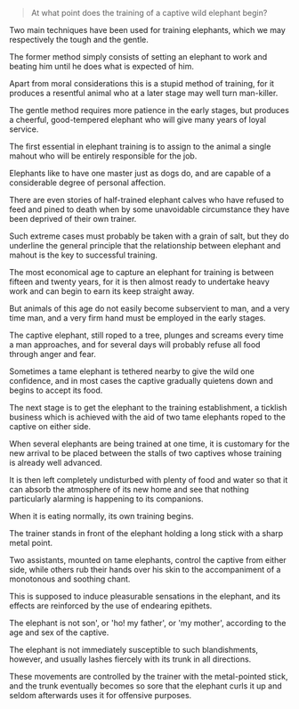 > At what point does the training of a captive wild elephant begin?

 

Two main techniques have been used for training elephants, which we may respectively the tough and the gentle. 

The former method simply consists of setting an elephant to work and beating him until he does what is expected of him. 

Apart from moral considerations this is a stupid method of training, for it produces a resentful animal who at a later stage may well turn man-killer. 

The gentle method requires more patience in the early stages, but produces a cheerful, good-tempered elephant who will give many years of loyal service.

 

The first essential in elephant training is to assign to the animal a single mahout who will be entirely responsible for the job. 

Elephants like to have one master just as dogs do, and are capable of a considerable degree of personal affection.

There are even stories of half-trained elephant calves who have refused to feed and pined to death when by some unavoidable circumstance they have been deprived of their own trainer. 

Such extreme cases must probably be taken with a grain of salt, but they do underline the general principle that the relationship between elephant and mahout is the key to successful training.



 

The most economical age to capture an elephant for training is between fifteen and twenty years, for it is then almost ready to undertake heavy work and can begin to earn its keep straight away. 

But animals of this age do not easily become subservient to man, and a very time man, and a very firm hand must be employed in the early stages. 

The captive elephant, still roped to a tree, plunges and screams every time a man approaches, and for several days will probably refuse all food through anger and fear. 

Sometimes a tame elephant is tethered nearby to give the wild one confidence, and in most cases the captive gradually quietens down and begins to accept its food.

The next stage is to get the elephant to the training establishment, a ticklish business which is achieved with the aid of two tame elephants roped to the captive on either side.

 

When several elephants are being trained at one time, it is customary for the new arrival to be placed between the stalls of two captives whose training is already well advanced. 

It is then left completely undisturbed with plenty of food and water so that it can absorb the atmosphere of its new home and see that nothing particularly alarming is happening to its companions. 

When it is eating normally, its own training begins. 

The trainer stands in front of the elephant holding a long stick with a sharp metal point. 

Two assistants, mounted on tame elephants, control the captive from either side, while others rub their hands over his skin to the accompaniment of a monotonous and soothing chant. 

This is supposed to induce pleasurable sensations in the elephant, and its effects are reinforced by the use of endearing epithets. 

The elephant is not son', or 'ho! my father', or 'my mother', according to the age and sex of the captive. 

The elephant is not immediately susceptible to such blandishments, however, and usually lashes fiercely with its trunk in all directions. 

These movements are controlled by the trainer with the metal-pointed stick, and the trunk eventually becomes so sore that the elephant curls it up and seldom afterwards uses it for offensive purposes.

